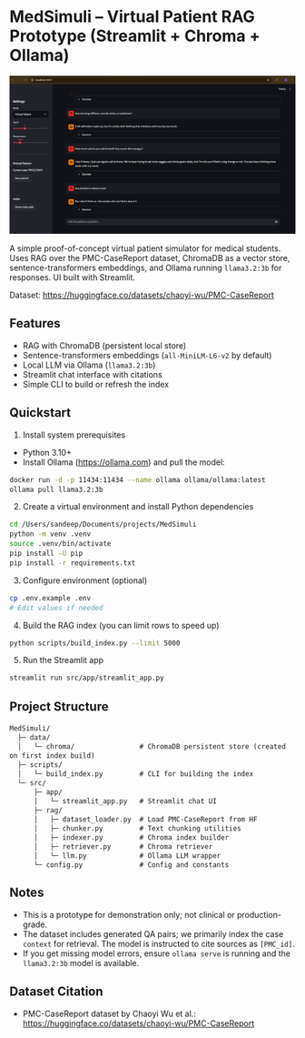 # MedSimuli – Virtual Patient RAG Prototype (Streamlit + Chroma + Ollama)

![It Works](assets/It%20Works.png)

A simple proof-of-concept virtual patient simulator for medical students. Uses RAG over the PMC-CaseReport dataset, ChromaDB as a vector store, sentence-transformers embeddings, and Ollama running `llama3.2:3b` for responses. UI built with Streamlit.

Dataset: https://huggingface.co/datasets/chaoyi-wu/PMC-CaseReport

## Features
- RAG with ChromaDB (persistent local store)
- Sentence-transformers embeddings (`all-MiniLM-L6-v2` by default)
- Local LLM via Ollama (`llama3.2:3b`)
- Streamlit chat interface with citations
- Simple CLI to build or refresh the index

## Quickstart

1) Install system prerequisites
- Python 3.10+
- Install Ollama (https://ollama.com) and pull the model:

```bash
docker run -d -p 11434:11434 --name ollama ollama/ollama:latest
ollama pull llama3.2:3b
```

2) Create a virtual environment and install Python dependencies

```bash
cd /Users/sandeep/Documents/projects/MedSimuli
python -m venv .venv
source .venv/bin/activate
pip install -U pip
pip install -r requirements.txt
```

3) Configure environment (optional)

```bash
cp .env.example .env
# Edit values if needed
```

4) Build the RAG index (you can limit rows to speed up)

```bash
python scripts/build_index.py --limit 5000
```

5) Run the Streamlit app

```bash
streamlit run src/app/streamlit_app.py
```

## Project Structure

```
MedSimuli/
  ├─ data/
  │   └─ chroma/                # ChromaDB persistent store (created on first index build)
  ├─ scripts/
  │   └─ build_index.py         # CLI for building the index
  └─ src/
      ├─ app/
      │   └─ streamlit_app.py   # Streamlit chat UI
      ├─ rag/
      │   ├─ dataset_loader.py  # Load PMC-CaseReport from HF
      │   ├─ chunker.py         # Text chunking utilities
      │   ├─ indexer.py         # Chroma index builder
      │   ├─ retriever.py       # Chroma retriever
      │   └─ llm.py             # Ollama LLM wrapper
      └─ config.py              # Config and constants
```

## Notes
- This is a prototype for demonstration only; not clinical or production-grade.
- The dataset includes generated QA pairs; we primarily index the case `context` for retrieval. The model is instructed to cite sources as `[PMC_id]`.
- If you get missing model errors, ensure `ollama serve` is running and the `llama3.2:3b` model is available.

## Dataset Citation
- PMC-CaseReport dataset by Chaoyi Wu et al.: https://huggingface.co/datasets/chaoyi-wu/PMC-CaseReport
